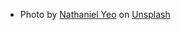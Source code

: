 - <span>Photo by <a href="https://unsplash.com/@nathanielyeo?utm_source=unsplash&amp;utm_medium=referral&amp;utm_content=creditCopyText">Nathaniel Yeo</a> on <a href="/t/covid-19?utm_source=unsplash&amp;utm_medium=referral&amp;utm_content=creditCopyText">Unsplash</a></span>